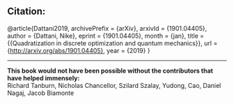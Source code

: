 ## Citation:
@article{Dattani2019,
archivePrefix = {arXiv},
arxivId = {1901.04405},
author = {Dattani, Nike},
eprint = {1901.04405},
month = {jan},
title = {{Quadratization in discrete optimization and quantum mechanics}},
url = {http://arxiv.org/abs/1901.04405},
year = {2019}
}

<hr>

<b>This book would not have been possible without the contributors that have helped immensely:</b><br>
Richard Tanburn, Nicholas Chancellor, Szilard Szalay, Yudong, Cao, Daniel Nagaj, Jacob Biamonte
